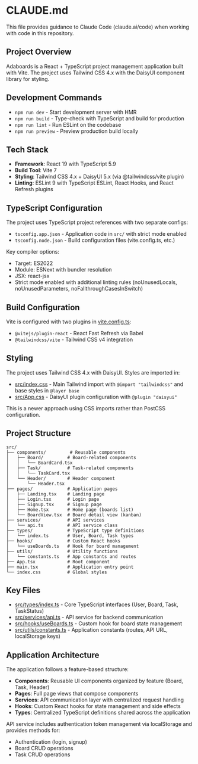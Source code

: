 # CLAUDE.md

This file provides guidance to Claude Code (claude.ai/code) when working with code in this repository.

## Project Overview

Adaboards is a React + TypeScript project management application built with Vite. The project uses Tailwind CSS 4.x with the DaisyUI component library for styling.

## Development Commands

- `npm run dev` - Start development server with HMR
- `npm run build` - Type-check with TypeScript and build for production
- `npm run lint` - Run ESLint on the codebase
- `npm run preview` - Preview production build locally

## Tech Stack

- **Framework**: React 19 with TypeScript 5.9
- **Build Tool**: Vite 7
- **Styling**: Tailwind CSS 4.x + DaisyUI 5.x (via @tailwindcss/vite plugin)
- **Linting**: ESLint 9 with TypeScript ESLint, React Hooks, and React Refresh plugins

## TypeScript Configuration

The project uses TypeScript project references with two separate configs:
- `tsconfig.app.json` - Application code in `src/` with strict mode enabled
- `tsconfig.node.json` - Build configuration files (vite.config.ts, etc.)

Key compiler options:
- Target: ES2022
- Module: ESNext with bundler resolution
- JSX: react-jsx
- Strict mode enabled with additional linting rules (noUnusedLocals, noUnusedParameters, noFallthroughCasesInSwitch)

## Build Configuration

Vite is configured with two plugins in [vite.config.ts](vite.config.ts):
- `@vitejs/plugin-react` - React Fast Refresh via Babel
- `@tailwindcss/vite` - Tailwind CSS v4 integration

## Styling

The project uses Tailwind CSS 4.x with DaisyUI. Styles are imported in:
- [src/index.css](src/index.css) - Main Tailwind import with `@import "tailwindcss"` and base styles in `@layer base`
- [src/App.css](src/App.css) - DaisyUI plugin configuration with `@plugin "daisyui"`

This is a newer approach using CSS imports rather than PostCSS configuration.

## Project Structure

```
src/
├── components/         # Reusable components
│   ├── Board/         # Board-related components
│   │   └── BoardCard.tsx
│   ├── Task/          # Task-related components
│   │   └── TaskCard.tsx
│   └── Header/        # Header component
│       └── Header.tsx
├── pages/             # Application pages
│   ├── Landing.tsx    # Landing page
│   ├── Login.tsx      # Login page
│   ├── Signup.tsx     # Signup page
│   ├── Home.tsx       # Home page (boards list)
│   └── BoardView.tsx  # Board detail view (kanban)
├── services/          # API services
│   └── api.ts         # API service class
├── types/             # TypeScript type definitions
│   └── index.ts       # User, Board, Task types
├── hooks/             # Custom React hooks
│   └── useBoards.ts   # Hook for board management
├── utils/             # Utility functions
│   └── constants.ts   # App constants and routes
├── App.tsx            # Root component
├── main.tsx           # Application entry point
└── index.css          # Global styles
```

## Key Files

- [src/types/index.ts](src/types/index.ts) - Core TypeScript interfaces (User, Board, Task, TaskStatus)
- [src/services/api.ts](src/services/api.ts) - API service for backend communication
- [src/hooks/useBoards.ts](src/hooks/useBoards.ts) - Custom hook for board state management
- [src/utils/constants.ts](src/utils/constants.ts) - Application constants (routes, API URL, localStorage keys)

## Application Architecture

The application follows a feature-based structure:
- **Components**: Reusable UI components organized by feature (Board, Task, Header)
- **Pages**: Full page views that compose components
- **Services**: API communication layer with centralized request handling
- **Hooks**: Custom React hooks for state management and side effects
- **Types**: Centralized TypeScript definitions shared across the application

API service includes authentication token management via localStorage and provides methods for:
- Authentication (login, signup)
- Board CRUD operations
- Task CRUD operations
